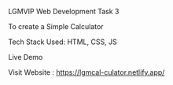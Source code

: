 LGMVIP Web Development Task 3

To create a Simple Calculator

Tech Stack Used:
HTML, CSS, JS

Live Demo

Visit Website : https://lgmcal-culator.netlify.app/
